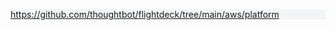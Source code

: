 <div class="panel" style="background-color: #F4F5F7;border-width: 1px;">

<div class="panelContent" style="background-color: #F4F5F7;">

<https://github.com/thoughtbot/flightdeck/tree/main/aws/platform>

</div>

</div>

<div id="ap-com.mohamicorp.confluence.macro.github.mohamicorp-github-macros__mohamicorp-github-macro-markdown3627615842587395755" class="ap-container">

<div id="embedded-com.mohamicorp.confluence.macro.github.mohamicorp-github-macros__mohamicorp-github-macro-markdown3627615842587395755" class="ap-content">

</div>

</div>
